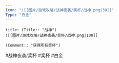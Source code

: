 ```yaml
---
Icon: "![[图片/游戏攻略/战神夜袭/奖杯/战神.png|30]]"
Type: "白金"
---
```

```ad-common-platinum-trophy
title: (Title:: "战神")
![[图片/游戏攻略/战神夜袭/奖杯/战神.png|100]]

(Comment:: "获得所有奖杯")
```

#战神夜袭/奖杯 #奖杯 #白金
